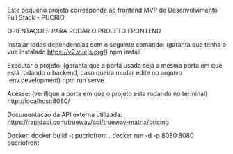 Este pequeno projeto corresponde ao frontend MVP de Desenvolvimento Full Stack - PUCRIO

ORIENTAÇOES PARA RODAR O PROJETO FRONTEND

Instalar todas dependencias com o seguinte comando: (garanta que tenha o vue instalado https://v2.vuejs.org/)
    npm install

Executar o projeto: (garanta que a porta usada seja a mesma porta em que está rodando o backend, caso queira mudar edite no arquivo .env.development)
    npm run serve

Acesse: (verifique a porta em que o projeto esta rodando no terminal)
    http://localhost:8080/

Documentacao da API externa utilizada: 
    https://rapidapi.com/trueway/api/trueway-matrix/pricing

Docker:
    docker build -t pucriofront .
    docker run -d -p 8080:8080 pucriofront

